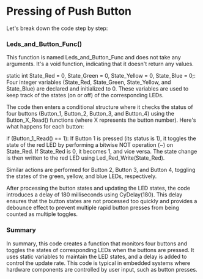 # Pressing of Push Button

Let's break down the code step by step:

### Leds_and_Button_Func()
This function is named Leds_and_Button_Func and does not take any arguments. It's a void function, indicating that it doesn't return any values.

static int State_Red = 0, State_Green = 0, State_Yellow = 0, State_Blue = 0;: Four integer variables (State_Red, State_Green, State_Yellow, and State_Blue) are declared and initialized to 0. These variables are used to keep track of the states (on or off) of the corresponding LEDs.

The code then enters a conditional structure where it checks the status of four buttons (Button_1, Button_2, Button_3, and Button_4) using the Button_X_Read() functions (where X represents the button number). Here's what happens for each button:

if (Button_1_Read() == 1): If Button 1 is pressed (its status is 1), it toggles the state of the red LED by performing a bitwise NOT operation (~) on State_Red. If State_Red is 0, it becomes 1, and vice versa. The state change is then written to the red LED using Led_Red_Write(State_Red).

Similar actions are performed for Button 2, Button 3, and Button 4, toggling the states of the green, yellow, and blue LEDs, respectively.

After processing the button states and updating the LED states, the code introduces a delay of 180 milliseconds using CyDelay(180). This delay ensures that the button states are not processed too quickly and provides a debounce effect to prevent multiple rapid button presses from being counted as multiple toggles.

### Summary
In summary, this code creates a function that monitors four buttons and toggles the states of corresponding LEDs when the buttons are pressed. It uses static variables to maintain the LED states, and a delay is added to control the update rate. This code is typical in embedded systems where hardware components are controlled by user input, such as button presses.
